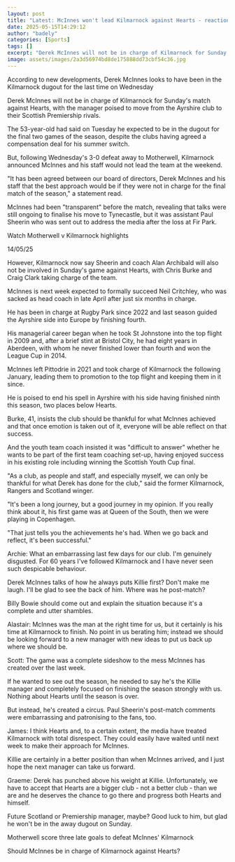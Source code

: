 ```yaml
---
layout: post
title: "Latest: McInnes won't lead Kilmarnock against Hearts - reaction, timeline & your views"
date: 2025-05-15T14:29:12
author: "badely"
categories: [Sports]
tags: []
excerpt: "Derek McInnes will not be in charge of Kilmarnock for Sunday's match against Heart of Midlothian with the manager poised to move from the Ayrshire clu"
image: assets/images/2a3d56974bd8de175888dd73cbf54c36.jpg
---
```


According to new developments, Derek McInnes looks to have been in the Kilmarnock dugout for the last time on Wednesday 

Derek McInnes will not be in charge of Kilmarnock for Sunday's match against Hearts, with the manager poised to move from the Ayrshire club to their Scottish Premiership rivals.

The 53-year-old had said on Tuesday he expected to be in the dugout for the final two games of the season, despite the clubs having agreed a compensation deal for his summer switch.

But, following Wednesday's 3-0 defeat away to Motherwell, Kilmarnock announced McInnes and his staff would not lead the team at the weekend.

"It has been agreed between our board of directors, Derek McInnes and his staff that the best approach would be if they were not in charge for the final match of the season," a statement read.

McInnes had been "transparent" before the match, revealing that talks were still ongoing to finalise his move to Tynecastle, but it was assistant Paul Sheerin who was sent out to address the media after the loss at Fir Park.

Watch Motherwell v Kilmarnock highlights

14/05/25

However, Kilmarnock now say Sheerin and coach Alan Archibald will also not be involved in Sunday's game against Hearts, with Chris Burke and Craig Clark taking charge of the team.

McInnes is next week expected to formally succeed Neil Critchley, who was sacked as head coach in late April after just six months in charge.

He has been in charge at Rugby Park since 2022 and last season guided the Ayrshire side into Europe by finishing fourth.

His managerial career began when he took St Johnstone into the top flight in 2009 and, after a brief stint at Bristol City, he had eight years in Aberdeen, with whom he never finished lower than fourth and won the League Cup in 2014.

McInnes left Pittodrie in 2021 and took charge of Kilmarnock the following January, leading them to promotion to the top flight and keeping them in it since.

He is poised to end his spell in Ayrshire with his side having finished ninth this season, two places below Hearts.

Burke, 41, insists the club should be thankful for what McInnes achieved and that once emotion is taken out of it, everyone will be able reflect on that success.

And the youth team coach insisted it was "difficult to answer" whether he wants to be part of the first team coaching set-up, having enjoyed success in his existing role including winning the Scottish Youth Cup final.

"As a club, as people and staff, and especially myself, we can only be thankful for what Derek has done for the club," said the former Kilmarnock, Rangers and Scotland winger.

"It's been a long journey, but a good journey in my opinion. If you really think about it, his first game was at Queen of the South, then we were playing in Copenhagen. 

"That just tells you the achievements he's had. When we go back and reflect, it's been successful."

Archie: What an embarrassing last few days for our club. I'm genuinely disgusted. For 60 years I've followed Kilmarnock and I have never seen such despicable behaviour. 

Derek McInnes talks of how he always puts Killie first? Don't make me laugh. I'll be glad to see the back of him. Where was he post-match? 

Billy Bowie should come out and explain the situation because it's a complete and utter shambles.

Alastair: McInnes was the man at the right time for us, but it certainly is his time at Kilmarnock to finish. No point in us berating him; instead we should be looking forward to a new manager with new ideas to put us back up where we should be.

Scott: The game was a complete sideshow to the mess McInnes has created over the last week. 

If he wanted to see out the season, he needed to say he's the Killie manager and completely focused on finishing the season strongly with us. Nothing about Hearts until the season is over. 

But instead, he's created a circus. Paul Sheerin's post-match comments were embarrassing and patronising to the fans, too.

James: I think Hearts and, to a certain extent, the media have treated Kilmarnock with total disrespect. They could easily have waited until next week to make their approach for McInnes. 

Killie are certainly in a better position than when McInnes arrived, and I just hope the next manager can take us forward.

Graeme: Derek has punched above his weight at Killie. Unfortunately, we have to accept that Hearts are a bigger club - not a better club - than we are and he deserves the chance to go there and progress both Hearts and himself. 

Future Scotland or Premiership manager, maybe? Good luck to him, but glad he won't be in the away dugout on Sunday.

Motherwell score three late goals to defeat McInnes' Kilmarnock

Should McInnes be in charge of Kilmarnock against Hearts?

